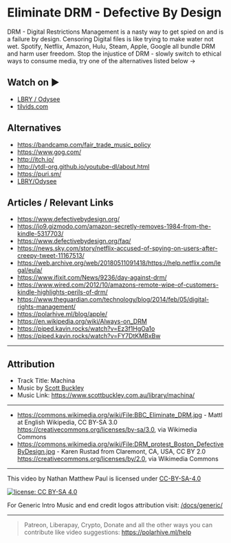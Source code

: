 # Eliminate DRM - Defective By Design

DRM - Digital Restrictions Management is a nasty way to get spied on and is a failure by design. Censoring Digital files is like trying to make water not wet. Spotify, Netflix, Amazon, Hulu, Steam, Apple, Google all bundle DRM and harm user freedom. Stop the injustice of DRM - slowly switch to ethical ways to consume media, try one of the alternatives listed below ->

## Watch on ▶️

- [LBRY / Odysee](https://odysee.com/@polarhive:e/eliminate-drm-defective-by-design:3)
- [tilvids.com](https://tilvids.com/videos/watch/230e2d50-9ce7-488f-811f-5147f713bd9b/)

## Alternatives

- <https://bandcamp.com/fair_trade_music_policy>
- <https://www.gog.com/>
- <http://itch.io/>
- <http://ytdl-org.github.io/youtube-dl/about.html>
- <https://puri.sm/>
- [LBRY/Odysee](https://polarhive.ml/odysee)

## Articles / Relevant Links

- <https://www.defectivebydesign.org/>
- <https://io9.gizmodo.com/amazon-secretly-removes-1984-from-the-kindle-5317703/>
- <https://www.defectivebydesign.org/faq/>
- <https://news.sky.com/story/netflix-accused-of-spying-on-users-after-creepy-tweet-11167513/>
- <https://web.archive.org/web/20180511091418/https://help.netflix.com/legal/eula/>
- <https://www.ifixit.com/News/9236/day-against-drm/>
- <https://www.wired.com/2012/10/amazons-remote-wipe-of-customers-kindle-highlights-perils-of-drm/>
- <https://www.theguardian.com/technology/blog/2014/feb/05/digital-rights-management/>
- <https://polarhive.ml/blog/apple/>
- <https://en.wikipedia.org/wiki/Always-on_DRM>
- <https://piped.kavin.rocks/watch?v=Ez3f1HgOa1o>
- <https://piped.kavin.rocks/watch?v=FY7DtKMBxBw>

---

## Attribution

- Track Title: Machina
- Music by [Scott Buckley](https://www.scottbuckley.com.au/)
- Music Link: <https://www.scottbuckley.com.au/library/machina/>

---

- <https://commons.wikimedia.org/wiki/File:BBC_Eliminate_DRM.jpg> -
Mattl at English Wikipedia, CC BY-SA 3.0 <https://creativecommons.org/licenses/by-sa/3.0>, via Wikimedia Commons
- <https://commons.wikimedia.org/wiki/File:DRM_protest_Boston_DefectiveByDesign.jpg> - Karen Rustad from Claremont, CA, USA, CC BY 2.0 <https://creativecommons.org/licenses/by/2.0>, via Wikimedia Commons

---
This video by Nathan Matthew Paul is licensed under [CC-BY-SA-4.0](https://creativecommons.org/licenses/by-sa/4.0/)

[![license: CC BY-SA 4.0](https://polarhive.ml/assets/badges/cc-by-sa-4.svg)](https://creativecommons.org/licenses/by-sa/4.0/)

For Generic Intro Music and end credit logos attribution visit: [/docs/generic/](https://codeberg.org/polarhive/videos/src/branch/main/docs/generic)

---
> Patreon, Liberapay, Crypto, Donate and all the other ways you can contribute like video suggestions: <https://polarhive.ml/help>

